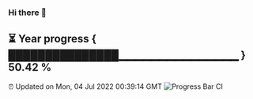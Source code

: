 ### Hi there 👋
⏳ Year progress { ███████████████▁▁▁▁▁▁▁▁▁▁▁▁▁▁▁ } 50.42 %
---
⏰ Updated on Mon, 04 Jul 2022 00:39:14 GMT
![Progress Bar CI](https://github.com/Moyi321/Moyi321/workflows/Progress%20Bar%20CI/badge.svg)
